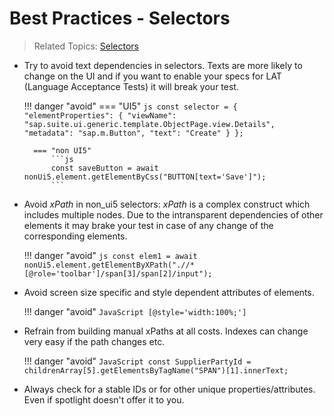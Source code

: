 # Best Practices - Selectors
> Related Topics: [Selectors](../features/selectors.md)

- Try to avoid text dependencies in selectors. Texts are more likely to change on the UI and if you want to enable your specs for LAT (Language Acceptance Tests) it will break your test. 

    !!! danger "avoid"
        === "UI5"
            ```js
            const selector = {
                "elementProperties": {
                    "viewName": "sap.suite.ui.generic.template.ObjectPage.view.Details",
                    "metadata": "sap.m.Button",
                    "text": "Create"
                }
            };
            ```

        === "non UI5"
            ```js
            const saveButton = await nonUi5.element.getElementByCss("BUTTON[text='Save']");
            ``` 

- Avoid *xPath* in non_ui5 selectors: *xPath* is a complex construct which includes multiple nodes. Due to the intransparent dependencies of other elements it may brake your test in case of any change of the corresponding elements. 

    !!! danger "avoid"
        ```js
        const elem1 = await nonUi5.element.getElementByXPath(".//*[@role='toolbar']/span[3]/span[2]/input");
        ``` 

- Avoid screen size specific and style dependent attributes of elements.  

    !!! danger "avoid"
        ```JavaScript
        [@style='width:100%;']
        ```

- Refrain from building manual xPaths at all costs. Indexes can change very easy if the path changes etc. 

    !!! danger "avoid"
        ```JavaScript
        const SupplierPartyId = childrenArray[5].getElementsByTagName("SPAN")[1].innerText;
        ```

- Always check for a stable IDs or for other unique properties/attributes. Even if spotlight doesn't offer it to you.